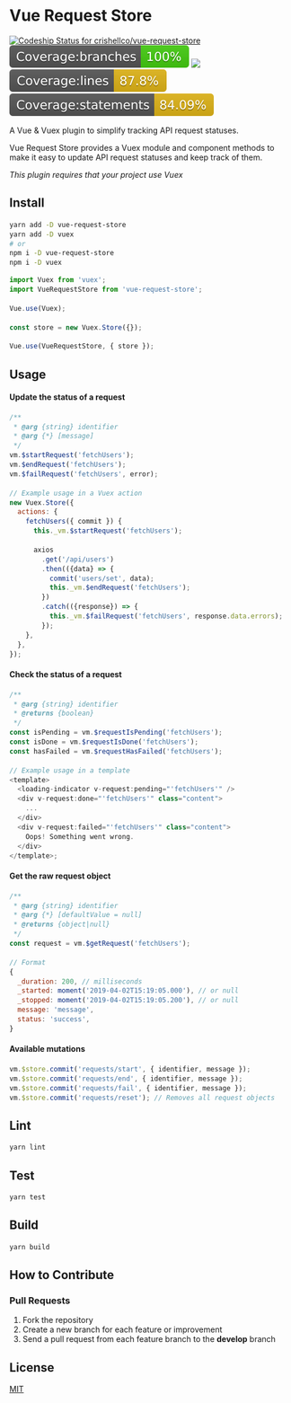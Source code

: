 # Vue Request Store

[![Codeship Status for crishellco/vue-request-store](https://app.codeship.com/projects/6fc2e700-35f9-0137-5a4a-56926ea83142/status?branch=master)](https://app.codeship.com/projects/332904)
![](badges/badge-branches.svg)
![](badges/badge-functionss.svg)
![](badges/badge-lines.svg)
![](badges/badge-statements.svg)

A Vue & Vuex plugin to simplify tracking API request statuses.

Vue Request Store provides a Vuex module and component methods to make it easy to update API request statuses and keep track of them.

_This plugin requires that your project use Vuex_

## Install

```bash
yarn add -D vue-request-store
yarn add -D vuex
# or
npm i -D vue-request-store
npm i -D vuex
```

```javascript
import Vuex from 'vuex';
import VueRequestStore from 'vue-request-store';

Vue.use(Vuex);

const store = new Vuex.Store({});

Vue.use(VueRequestStore, { store });
```

## Usage

#### Update the status of a request

```javascript
/**
 * @arg {string} identifier
 * @arg {*} [message]
 */
vm.$startRequest('fetchUsers');
vm.$endRequest('fetchUsers');
vm.$failRequest('fetchUsers', error);

// Example usage in a Vuex action
new Vuex.Store({
  actions: {
    fetchUsers({ commit }) {
      this._vm.$startRequest('fetchUsers');

      axios
        .get('/api/users')
        .then(({data} => {
          commit('users/set', data);
          this._vm.$endRequest('fetchUsers');
        })
        .catch(({response}) => {
          this._vm.$failRequest('fetchUsers', response.data.errors);
        });
    },
  },
});

```

#### Check the status of a request

```javascript
/**
 * @arg {string} identifier
 * @returns {boolean}
 */
const isPending = vm.$requestIsPending('fetchUsers');
const isDone = vm.$requestIsDone('fetchUsers');
const hasFailed = vm.$requestHasFailed('fetchUsers');

// Example usage in a template
<template>
  <loading-indicator v-request:pending="'fetchUsers'" />
  <div v-request:done="'fetchUsers'" class="content">
    ...
  </div>
  <div v-request:failed="'fetchUsers'" class="content">
    Oops! Something went wrong.
  </div>
</template>;
```

#### Get the raw request object

```javascript
/**
 * @arg {string} identifier
 * @arg {*} [defaultValue = null]
 * @returns {object|null}
 */
const request = vm.$getRequest('fetchUsers');

// Format
{
  _duration: 200, // milliseconds
  _started: moment('2019-04-02T15:19:05.000'), // or null
  _stopped: moment('2019-04-02T15:19:05.200'), // or null
  message: 'message',
  status: 'success',
}
```

#### Available mutations

```javascript
vm.$store.commit('requests/start', { identifier, message });
vm.$store.commit('requests/end', { identifier, message });
vm.$store.commit('requests/fail', { identifier, message });
vm.$store.commit('requests/reset'); // Removes all request objects
```

## Lint

```bash
yarn lint
```

## Test

```bash
yarn test
```

## Build

```bash
yarn build
```

## How to Contribute

### Pull Requests

1. Fork the repository
2. Create a new branch for each feature or improvement
3. Send a pull request from each feature branch to the **develop** branch

## License

[MIT](http://opensource.org/licenses/MIT)
